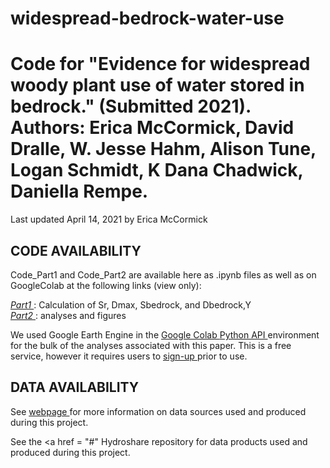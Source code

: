 # widespread-bedrock-water-use
# Code for "Evidence for widespread woody plant use of water stored in bedrock." (Submitted 2021). Authors: Erica McCormick, David Dralle, W. Jesse Hahm, Alison Tune, Logan Schmidt, K Dana Chadwick, Daniella Rempe.

Last updated April 14, 2021 by Erica McCormick


## **CODE AVAILABILITY**

Code_Part1 and Code_Part2 are available here as .ipynb files as well as on GoogleColab at the following links (view only):

*<a href = "https://colab.research.google.com/drive/1g2pYqrG8hdfIFOz_usI6JHb4BkwR8bxM?usp=sharing"> Part1 </a>*: Calculation of Sr, Dmax, Sbedrock, and Dbedrock,Y <br>
*<a href = "https://colab.research.google.com/drive/1zkYPtBW-og_P76bxtsqWl62ftXZQ9INr?usp=sharing"> Part2 </a>*: analyses and figures

We used Google Earth Engine in the <a href = "https://colab.research.google.com/">Google Colab </a><a href = "https://developers.google.com/earth-engine/guides/python_install">Python API </a>environment for the bulk of the analyses associated with this paper. This is a free service, however it requires users to <a href = "https://earthengine.google.com/new_signup/">sign-up </a>prior to use.

## **DATA AVAILABILITY**

See <a href = "https://erica-mccormick.github.io/widespread-bedrock-water-use/"> webpage </a> for more information on data sources used and produced during this project.

See the <a href = "#" Hydroshare repository </a> for data products used and produced during this project.




